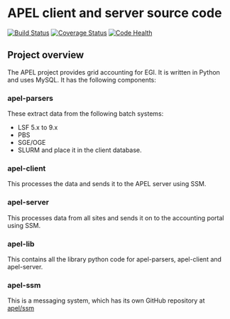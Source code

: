 # APEL client and server source code

[![Build Status](https://travis-ci.org/apel/apel.svg?branch=dev)](https://travis-ci.org/apel/apel)
[![Coverage Status](https://coveralls.io/repos/apel/apel/badge.svg?branch=dev)](https://coveralls.io/r/apel/apel?branch=dev)
[![Code Health](https://landscape.io/github/apel/apel/dev/landscape.svg?style=flat)](https://landscape.io/github/apel/apel/dev)

## Project overview

The APEL project provides grid accounting for EGI. It is written in 
Python and uses MySQL. It has the following components:

### apel-parsers

These extract data from the following batch systems:
* LSF 5.x to 9.x
* PBS
* SGE/OGE
* SLURM
and place it in the client database.

### apel-client

This processes the data and sends it to the APEL server using SSM.

### apel-server

This processes data from all sites and sends it on to the accounting 
portal using SSM.

### apel-lib

This contains all the library python code for apel-parsers, apel-client
and apel-server.

### apel-ssm

This is a messaging system, which has its own GitHub repository at 
[apel/ssm](https://github.com/apel/ssm)
